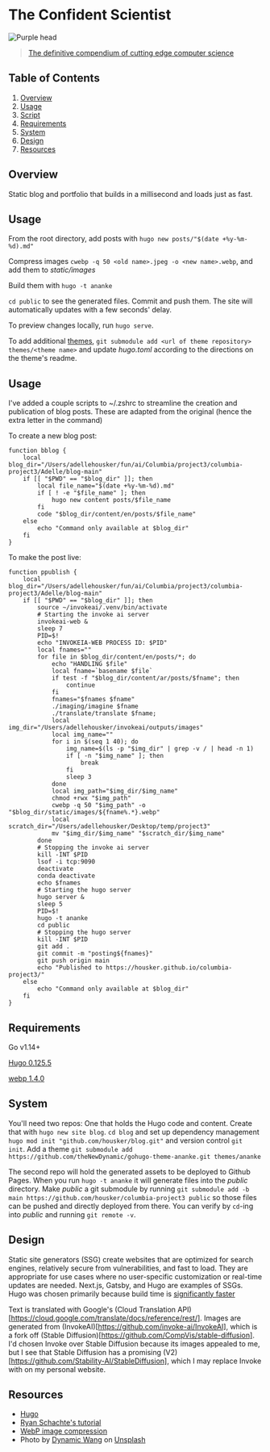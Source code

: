 # The Confident Scientist

![Purple head](./public/images/purple_head.webp)

> [The definitive compendium of cutting edge computer science](https://housker.github.io/columbia-project3/)

## Table of Contents

1. [Overview](#overview)
1. [Usage](#usage)
1. [Script](#script)
1. [Requirements](#requirements)
1. [System](#system)
1. [Design](#design)
1. [Resources](#resources)
<!-- 1. [Test](#test)
1. [Features](#features)
1. [Issues](#issues)
1. [Contributing](#contributing)
1. [License](#license) -->

## Overview
Static blog and portfolio that builds in a millisecond and loads just as fast.

## Usage

From the root directory, add posts with `hugo new posts/"$(date +%y-%m-%d).md"`

Compress images `cwebp -q 50 <old name>.jpeg -o <new name>.webp`, and add them to _static/images_

Build them with `hugo -t ananke`

`cd public` to see the generated files. Commit and push them. The site will automatically updates with a few seconds' delay.

To preview changes locally, run `hugo serve`.

To add additional [themes](https://themes.gohugo.io/), `git submodule add <url of theme repository> themes/<theme name>` and update _hugo.toml_ according to the directions on the theme's readme.

## Usage

I've added a couple scripts to ~/.zshrc to streamline the creation and publication of blog posts. These are adapted from the original (hence the extra letter in the command)

To create a new blog post:
```shell
function bblog {
    local blog_dir="/Users/adellehousker/fun/ai/Columbia/project3/columbia-project3/Adelle/blog-main"
    if [[ "$PWD" == "$blog_dir" ]]; then
        local file_name="$(date +%y-%m-%d).md"
        if [ ! -e "$file_name" ]; then
            hugo new content posts/$file_name
        fi
        code "$blog_dir/content/en/posts/$file_name"
    else
        echo "Command only available at $blog_dir"
    fi
}
```

To make the post live:
```shell
function ppublish {
    local blog_dir="/Users/adellehousker/fun/ai/Columbia/project3/columbia-project3/Adelle/blog-main"
    if [[ "$PWD" == "$blog_dir" ]]; then
        source ~/invokeai/.venv/bin/activate
        # Starting the invoke ai server
        invokeai-web &
        sleep 7
        PID=$!
        echo "INVOKEIA-WEB PROCESS ID: $PID"
        local fnames=""
        for file in $blog_dir/content/en/posts/*; do
            echo "HANDLING $file"
            local fname=`basename $file`
            if test -f "$blog_dir/content/ar/posts/$fname"; then
                continue
            fi
            fnames="$fnames $fname"
            ./imaging/imagine $fname
            ./translate/translate $fname;
            local img_dir="/Users/adellehousker/invokeai/outputs/images"
            local img_name=""
            for i in $(seq 1 40); do
                img_name=$(ls -p "$img_dir" | grep -v / | head -n 1)
                if [ -n "$img_name" ]; then
                    break
                fi
                sleep 3
            done
            local img_path="$img_dir/$img_name"
            chmod +rwx "$img_path"
            cwebp -q 50 "$img_path" -o "$blog_dir/static/images/${fname%.*}.webp"
            local scratch_dir="/Users/adellehousker/Desktop/temp/project3"
            mv "$img_dir/$img_name" "$scratch_dir/$img_name"
        done
        # Stopping the invoke ai server
        kill -INT $PID
        lsof -i tcp:9090
        deactivate
        conda deactivate
        echo $fnames
        # Starting the hugo server
        hugo server &
        sleep 5
        PID=$!
        hugo -t ananke
        cd public
        # Stopping the hugo server
        kill -INT $PID
        git add .
        git commit -m "posting${fnames}"
        git push origin main
        echo "Published to https://housker.github.io/columbia-project3/"
    else
        echo "Command only available at $blog_dir"
    fi
}
```

## Requirements

Go v1.14+

[Hugo 0.125.5](https://formulae.brew.sh/formula/hugo)

[webp 1.4.0](https://formulae.brew.sh/formula/webp)

## System

You'll need two repos: One that holds the Hugo code and content. Create that with `hugo new site blog`. `cd blog` and set up dependency management `hugo mod init "github.com/housker/blog.git"` and version control `git init`. Add a theme `git submodule add https://github.com/theNewDynamic/gohugo-theme-ananke.git themes/ananke`

The second repo will hold the generated assets to be deployed to Github Pages. When you run `hugo -t ananke` it will generate files into the _public_ directory. Make _public_ a git submodule by running `git submodule add -b main https://github.com/housker/columbia-project3 public` so those files can be pushed and directly deployed from there. You can verify by `cd`-ing into _public_ and running `git remote -v`.

## Design

Static site generators (SSG) create websites that are optimized for search engines, relatively secure from vulnerabilities, and fast to load. They are appropriate for use cases where no user-specific customization or real-time updates are needed. Next.js, Gatsby, and Hugo are examples of SSGs. Hugo was chosen primarily because build time is [significantly faster](https://draft.dev/learn/hugo-vs-gatsby)

Text is translated with Google's (Cloud Translation API)[https://cloud.google.com/translate/docs/reference/rest/]. Images are generated from (InvokeAI)[https://github.com/invoke-ai/InvokeAI], which is a fork off (Stable Diffusion)[https://github.com/CompVis/stable-diffusion]. I'd chosen Invoke over Stable Diffusion because its images appealed to me, but I see that Stable Diffusion has a promising (V2)[https://github.com/Stability-AI/StableDiffusion], which I may replace Invoke with on my personal website.

## Resources

- [Hugo](https://gohugo.io/)
- [Ryan Schachte's tutorial](https://www.youtube.com/watch?v=LIFvgrRxdt4)
- [WebP image compression](https://web.dev/articles/codelab-serve-images-webp)
- Photo by <a href="https://unsplash.com/@dynamicwang?utm_content=creditCopyText&utm_medium=referral&utm_source=unsplash">Dynamic Wang</a> on <a href="https://unsplash.com/photos/a-womans-head-is-shown-with-a-purple-background-CKfqRX9l52g?utm_content=creditCopyText&utm_medium=referral&utm_source=unsplash">Unsplash</a>
